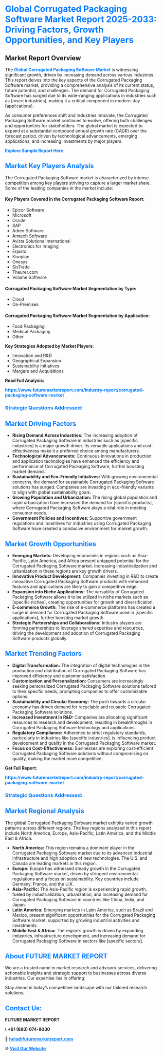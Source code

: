 <h1 style="color: #007BFF;">Global Corrugated Packaging Software Market Report 2025-2033: Driving Factors, Growth Opportunities, and Key Players</h1>

<section id="overview">
<h2>Market Report Overview</h2>
<p>The <a href="https://www.futuremarketreport.com/industry-report/corrugated-packaging-software-market" style="color: #007BFF; text-decoration: none;"><strong>Global Corrugated Packaging Software Market</strong></a> is witnessing significant growth, driven by increasing demand across various industries. This report delves into the key aspects of the Corrugated Packaging Software market, providing a comprehensive analysis of its current status, future potential, and challenges. The demand for Corrugated Packaging Software has surged due to its wide-ranging applications in industries such as [insert industries], making it a critical component in modern-day [applications].</p>
<p>As consumer preferences shift and industries innovate, the Corrugated Packaging Software market continues to evolve, offering both challenges and opportunities for stakeholders. The global market is expected to expand at a substantial compound annual growth rate (CAGR) over the forecast period, driven by technological advancements, emerging applications, and increasing investments by major players.</p>
</section>

<section id="overview">
<p><a href="https://www.futuremarketreport.com/request-sample/reportId=99289" style="color: #007BFF; text-decoration: none;"><strong>Explore Sample Report Here</strong></a></p>
</section>

<section id="key-players">
<h2 style="color: #007BFF;">Market Key Players Analysis</h2>
<p>The Corrugated Packaging Software market is characterized by intense competition among key players striving to capture a larger market share. Some of the leading companies in the market include:</p>
<h4>Key Players Covered in the Corrugated Packaging Software Report:</h4>
<ul><li>Epicor Software</li><li>Microsoft</li><li>Oracle</li><li>SAP</li><li>Adren Software</li><li>Amtech Software</li><li>Avista Solutions International</li><li>Electronics for Imaging</li><li>Erpisto</li><li>Kiwiplan</li><li>Onesys</li><li>SisTrade</li><li>Theurer.com</li><li>Volume Software</li></ul>
<h4>Corrugated Packaging Software Market Segmentation by Type:</h4>
<ul><li>Cloud</li><li>On-Premises</li></ul>

<h4>Corrugated Packaging Software Market Segmentation by Application:</h4>
<ul><li>Food Packaging</li><li>Medical Packaging</li><li>Other</li></ul>
<p><strong>Key Strategies Adopted by Market Players:</strong></p>
<ul>
<li>Innovation and R&D</li>
<li>Geographical Expansion</li>
<li>Sustainability Initiatives</li>
<li>Mergers and Acquisitions</li>
</ul>
</section>

<section>
<p><strong>Read Full Analysis: </strong></p><a href="https://www.futuremarketreport.com/industry-report/corrugated-packaging-software-market" style="color: #007BFF; text-decoration: none;"><strong>https://www.futuremarketreport.com/industry-report/corrugated-packaging-software-market</strong></a>
<h3 style="color: #007BFF;">Strategic Questions Addressed:</h3>
</section>

<section id="driving-factors">
<h2 style="color: #007BFF;">Market Driving Factors</h2>
<ul>
<li><strong>Rising Demand Across Industries:</strong> The increasing adoption of Corrugated Packaging Software in industries such as [specific industries] is a major growth driver. Its versatile applications and cost-effectiveness make it a preferred choice among manufacturers.</li>
<li><strong>Technological Advancements:</strong> Continuous innovations in production and application technologies have enhanced the efficiency and performance of Corrugated Packaging Software, further boosting market demand.</li>
<li><strong>Sustainability and Eco-Friendly Initiatives:</strong> With growing environmental concerns, the demand for sustainable Corrugated Packaging Software solutions has surged. Companies are investing in eco-friendly variants to align with global sustainability goals.</li>
<li><strong>Growing Population and Urbanization:</strong> The rising global population and rapid urbanization have increased the demand for [specific products], where Corrugated Packaging Software plays a vital role in meeting consumer needs.</li>
<li><strong>Government Policies and Incentives:</strong> Supportive government regulations and incentives for industries using Corrugated Packaging Software have created a conducive environment for market growth.</li>
</ul>
</section>

<section id="growth-opportunities">
<h2 style="color: #007BFF;">Market Growth Opportunities</h2>
<ul>
<li><strong>Emerging Markets:</strong> Developing economies in regions such as Asia-Pacific, Latin America, and Africa present untapped potential for the Corrugated Packaging Software market. Increasing industrialization and urbanization in these regions are key growth drivers.</li>
<li><strong>Innovative Product Development:</strong> Companies investing in R&D to create innovative Corrugated Packaging Software products with enhanced features and applications are likely to gain a competitive edge.</li>
<li><strong>Expansion into Niche Applications:</strong> The versatility of Corrugated Packaging Software allows it to be utilized in niche markets such as [specific niches], creating opportunities for growth and diversification.</li>
<li><strong>E-commerce Growth:</strong> The rise of e-commerce platforms has created a surge in demand for Corrugated Packaging Software used in [specific applications], further boosting market growth.</li>
<li><strong>Strategic Partnerships and Collaborations:</strong> Industry players are forming partnerships to leverage shared expertise and resources, driving the development and adoption of Corrugated Packaging Software products globally.</li>
</ul>
</section>

<section id="trending-factors">
<h2 style="color: #007BFF;">Market Trending Factors</h2>
<ul>
<li><strong>Digital Transformation:</strong> The integration of digital technologies in the production and distribution of Corrugated Packaging Software has improved efficiency and customer satisfaction.</li>
<li><strong>Customization and Personalization:</strong> Consumers are increasingly seeking personalized Corrugated Packaging Software solutions tailored to their specific needs, prompting companies to offer customizable options.</li>
<li><strong>Sustainability and Circular Economy:</strong> The push towards a circular economy has driven demand for recyclable and reusable Corrugated Packaging Software solutions.</li>
<li><strong>Increased Investment in R&D:</strong> Companies are allocating significant resources to research and development, resulting in breakthroughs in Corrugated Packaging Software technology and applications.</li>
<li><strong>Regulatory Compliance:</strong> Adherence to strict regulatory standards, particularly in industries like [specific industries], is influencing product development and quality in the Corrugated Packaging Software market.</li>
<li><strong>Focus on Cost-Effectiveness:</strong> Businesses are exploring cost-efficient Corrugated Packaging Software solutions without compromising on quality, making the market more competitive.</li>
</ul>
</section>

<section>
<p><strong>Get Full Report: </strong></p><a href="https://www.futuremarketreport.com/industry-report/corrugated-packaging-software-market" style="color: #007BFF; text-decoration: none;"><strong>https://www.futuremarketreport.com/industry-report/corrugated-packaging-software-market</strong></a>
<h3 style="color: #007BFF;">Strategic Questions Addressed:</h3>
</section>


<section id="regional-analysis">
<h2 style="color: #007BFF;">Market Regional Analysis</h2>
<p>The global Corrugated Packaging Software market exhibits varied growth patterns across different regions. The key regions analyzed in this report include North America, Europe, Asia-Pacific, Latin America, and the Middle East & Africa:</p>
<ul>
<li><strong>North America:</strong> This region remains a dominant player in the Corrugated Packaging Software market due to its advanced industrial infrastructure and high adoption of new technologies. The U.S. and Canada are leading markets in this region.</li>
<li><strong>Europe:</strong> Europe has witnessed steady growth in the Corrugated Packaging Software market, driven by stringent environmental regulations and a focus on sustainability. Key countries include Germany, France, and the U.K.</li>
<li><strong>Asia-Pacific:</strong> The Asia-Pacific region is experiencing rapid growth, fueled by industrialization, urbanization, and increasing demand for Corrugated Packaging Software in countries like China, India, and Japan.</li>
<li><strong>Latin America:</strong> Emerging markets in Latin America, such as Brazil and Mexico, present significant opportunities for the Corrugated Packaging Software market, supported by growing industrial activities and investments.</li>
<li><strong>Middle East & Africa:</strong> The region’s growth is driven by expanding industries, infrastructure development, and increasing demand for Corrugated Packaging Software in sectors like [specific sectors].</li>
</ul>
</section>

<footer>
<h2 style="color: #007BFF;">About FUTURE MARKET REPORT</h2>
<p>We are a trusted name in market research and advisory services, delivering actionable insights and strategic support to businesses across diverse industries. Our expertise lies in offering:</p>

<p>Stay ahead in today’s competitive landscape with our tailored research solutions.</p>

<h2 style="color: #007BFF;">Contact Us:</h2>
<p><strong>FUTURE MARKET REPORT</strong></p>
<p>📞 <strong>+91 (883) 074-8030</strong></p>
<p>📧 <strong><a href="mailto:help@futuremarketreport.com" style="color: #007BFF;">help@futuremarketreport.com</a></strong></p>
<p>🌐 <strong><a href="https://www.futuremarketreport.com/" style="color: #007BFF;">Visit Our Website</a></strong></p>
</footer>